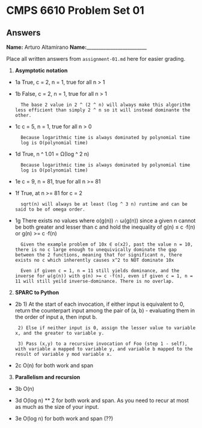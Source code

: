   # CMPS 6610 Problem Set 01
## Answers

**Name:** Arturo Altamirano
**Name:**_________________________


Place all written answers from `assignment-01.md` here for easier grading.

1. **Asymptotic notation**

  - 1a    True, c = 2, n = 1, true for all n > 1
 
  - 1b    False, c = 2, n = 1, true for all n > 1

          The base 2 value in 2 ^ (2 ^ n) will always make this algorithm less efficient than simply 2 ^ n so it will instead dominante the other. 

  - 1c    c = 5, n = 1, true for all n > 0

          Because logarithmic time is always dominated by polynomial time
          log is O(polynomial time)

  - 1d    True, n ^ 1.01 = Ω(log ^ 2 n)

          Because logarithmic time is always dominated by polynomial time
          log is O(polynomial time)

  - 1e    c = 9, n = 81, true for all n >= 81

  - 1f    True, at n >= 81 for c = 2 
  
          sqrt(n) will always be at least (log ^ 3 n) runtime and can be said to be of omega order.

  - 1g    There exists no values where o(g(n)) ∩ ω(g(n)) since a given n
          cannot be both greater and lesser than c and hold the inequality of g(n) ≤ c ·f(n) or g(n) >= c ·f(n)
          
          Given the example problem of 10x ∈ o(x2), past the value n = 10, there is no c large enough to unequivically dominate the gap between the 2 functions, meaning that for significant n, there exists no c which inherently causes x^2 to NOT dominate 10x

          Even if given c = 1, n = 11 still yields dominance, and the inverse for ω(g(n)) with g(n) >= c ·f(n), even if given c = 1, n = 11 will still yeild inverse-dominance. There is no overlap.

2. **SPARC to Python**

  - 2b 
         1) At the start of each invocation, if either input is equivalent to 0, return the counterpart input among the pair of (a, b) - evaluating them in the order of input a, then input b. 
       
         2) Else if neither input is 0, assign the lesser value to variable x, and the greater to variable y. 
       
         3) Pass (x,y) to a recursive invocation of Foo (step 1 - self), with variable a mapped to variable y, and variable b mapped to the result of variable y mod variable x. 

  - 2c O(n) for both work and span

3. **Parallelism and recursion**

  - 3b O(n)

  - 3d O(log n) ** 2 for both work and span. As you need to recur at most as much as the size of your input.

  - 3e O(log n) for both work and span (??)
